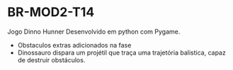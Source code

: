 ﻿# BR-MOD2-T14
Jogo Dinno Hunner Desenvolvido em python com Pygame.
- Obstaculos extras adicionados na fase
- Dinossauro dispara um projétil que traça uma trajetória balistica, capaz de destruir obstáculos. 
